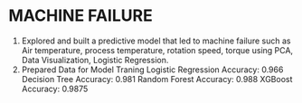 # MACHINE FAILURE

1. Explored and built a predictive model that led to machine failure such
as Air temperature, process temperature, rotation speed, torque using
PCA, Data Visualization, Logistic Regression.
2. Prepared Data for Model Traning
      Logistic Regression Accuracy: 0.966
      Decision Tree Accuracy:       0.981
      Random Forest Accuracy:       0.988
      XGBoost Accuracy:             0.9875
